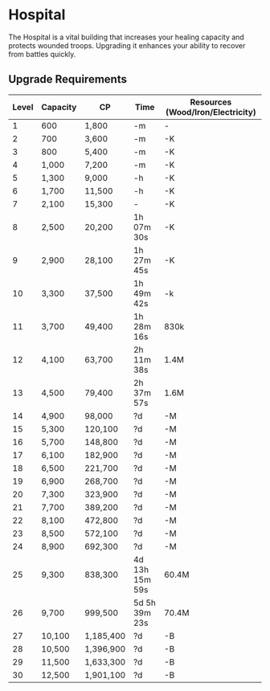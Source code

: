 # Hospital

The Hospital is a vital building that increases your healing capacity and protects wounded troops. Upgrading it enhances your ability to recover from battles quickly.

## Upgrade Requirements

| Level | Capacity | CP        | Time             | Resources (Wood/Iron/Electricity) |
|-------|----------|-----------|------------------|-----------------------------------|
| 1     | 600      | 1,800     | -m               | -                              |
| 2     | 700      | 3,600     | -m               | -K                               |
| 3     | 800      | 5,400     | -m               | -K                               |
| 4     | 1,000    | 7,200     | -m               | -K                               |
| 5     | 1,300    | 9,000     | -h               | -K                              |
| 6     | 1,700    | 11,500    | -h               | -K                              |
| 7     | 2,100    | 15,300    | -                | -K                              |
| 8     | 2,500    | 20,200    | 1h 07m 30s       | -K                             |
| 9     | 2,900    | 28,100    | 1h 27m 45s       | -K                             |
| 10    | 3,300    | 37,500    | 1h 49m 42s       | -k                             |
| 11    | 3,700    | 49,400    | 1h 28m 16s       | 830k                               |
| 12    | 4,100    | 63,700    | 2h 11m 38s       | 1.4M                               |
| 13    | 4,500    | 79,400    | 2h 37m 57s       | 1.6M                               |
| 14    | 4,900    | 98,000    | ?d               | -M                              |
| 15    | 5,300    | 120,100   | ?d               | -M                              |
| 16    | 5,700    | 148,800   | ?d               | -M                              |
| 17    | 6,100    | 182,900   | ?d               | -M                              |
| 18    | 6,500    | 221,700   | ?d               | -M                              |
| 19    | 6,900    | 268,700   | ?d               | -M                             |
| 20    | 7,300    | 323,900   | ?d               | -M                             |
| 21    | 7,700    | 389,200   | ?d               | -M                             |
| 22    | 8,100    | 472,800   | ?d               | -M                             |
| 23    | 8,500    | 572,100   | ?d               | -M                             |
| 24    | 8,900    | 692,300   | ?d               | -M                             |
| 25    | 9,300    | 838,300   | 4d 13h 15m 59s   | 60.4M                            |
| 26    | 9,700    | 999,500   | 5d 5h 39m 23s    | 70.4M                            |
| 27    | 10,100   | 1,185,400 | ?d               | -B                             |
| 28    | 10,500   | 1,396,900 | ?d               | -B                               |
| 29    | 11,500   | 1,633,300 | ?d               | -B                               |
| 30    | 12,500   | 1,901,100 | ?d               | -B                               |
